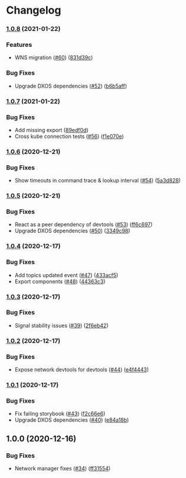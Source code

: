 # Changelog

### [1.0.8](https://www.github.com/dxos/mesh/compare/v1.0.7...v1.0.8) (2021-01-22)


### Features

* WNS migration ([#60](https://www.github.com/dxos/mesh/issues/60)) ([831d39c](https://www.github.com/dxos/mesh/commit/831d39c934d7d0546ab94eaec0c7db4b3e213b7e))


### Bug Fixes

* Upgrade DXOS dependencies ([#52](https://www.github.com/dxos/mesh/issues/52)) ([b6b5aff](https://www.github.com/dxos/mesh/commit/b6b5aff8a71ae58dc0cead67a641a905d30adf0e))

### [1.0.7](https://www.github.com/dxos/mesh/compare/v1.0.6...v1.0.7) (2021-01-22)


### Bug Fixes

* Add missing export ([89edf0d](https://www.github.com/dxos/mesh/commit/89edf0d06da155594ff6a97fea9214fe8ee03173))
* Cross kube connection tests ([#56](https://www.github.com/dxos/mesh/issues/56)) ([f1e070e](https://www.github.com/dxos/mesh/commit/f1e070e15902a6c04bc5a4d718b1a602e01806e0))

### [1.0.6](https://www.github.com/dxos/mesh/compare/v1.0.5...v1.0.6) (2020-12-21)


### Bug Fixes

* Show timeouts in command trace & lookup interval ([#54](https://www.github.com/dxos/mesh/issues/54)) ([5a3d828](https://www.github.com/dxos/mesh/commit/5a3d828da1fbd02ef7799ec513dae26106978193))

### [1.0.5](https://www.github.com/dxos/mesh/compare/v1.0.4...v1.0.5) (2020-12-21)


### Bug Fixes

* React as a peer dependency of devtools ([#53](https://www.github.com/dxos/mesh/issues/53)) ([ff6c697](https://www.github.com/dxos/mesh/commit/ff6c69713e658bb8588f40d72439ede52c0982b0))
* Upgrade DXOS dependencies ([#50](https://www.github.com/dxos/mesh/issues/50)) ([3349c98](https://www.github.com/dxos/mesh/commit/3349c98615ce886ce3072ad54bcb3451e537c97d))

### [1.0.4](https://www.github.com/dxos/mesh/compare/v1.0.3...v1.0.4) (2020-12-17)


### Bug Fixes

* Add topics updated event ([#47](https://www.github.com/dxos/mesh/issues/47)) ([433acf5](https://www.github.com/dxos/mesh/commit/433acf5688e588c0c1140c8a5c8796932598636a))
* Export components ([#48](https://www.github.com/dxos/mesh/issues/48)) ([44363c3](https://www.github.com/dxos/mesh/commit/44363c3525ea1f871dacd67c26f332312963a221))

### [1.0.3](https://www.github.com/dxos/mesh/compare/v1.0.2...v1.0.3) (2020-12-17)


### Bug Fixes

* Signal stability issues ([#39](https://www.github.com/dxos/mesh/issues/39)) ([2f6eb42](https://www.github.com/dxos/mesh/commit/2f6eb4229bcef5daae447348a860b7aa4270483a))

### [1.0.2](https://www.github.com/dxos/mesh/compare/v1.0.1...v1.0.2) (2020-12-17)


### Bug Fixes

* Expose network devtools for devtools ([#44](https://www.github.com/dxos/mesh/issues/44)) ([e4f4443](https://www.github.com/dxos/mesh/commit/e4f4443b7d68ef09a59e1ec272e740ec72cd32ba))

### [1.0.1](https://www.github.com/dxos/mesh/compare/v1.0.0...v1.0.1) (2020-12-17)


### Bug Fixes

* Fix failing storybook ([#43](https://www.github.com/dxos/mesh/issues/43)) ([f2c66e6](https://www.github.com/dxos/mesh/commit/f2c66e60e93a140e0ebeb278d4668f4cc449f4c4))
* Upgrade DXOS dependencies ([#40](https://www.github.com/dxos/mesh/issues/40)) ([e84a18b](https://www.github.com/dxos/mesh/commit/e84a18b736dbc63b4e3a3e75bb10ff20cb9ab746))

## 1.0.0 (2020-12-16)


### Bug Fixes

* Network manager fixes ([#34](https://www.github.com/dxos/mesh/issues/34)) ([ff31554](https://www.github.com/dxos/mesh/commit/ff315540afd02e8d404e8793ae5a65b4103ccfd4))
